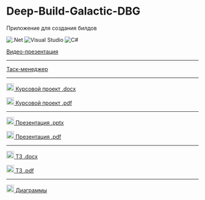 # Deep-Build-Galactic-DBG

<p>Приложение для создания билдов</p>

![.Net](https://img.shields.io/badge/.NET-5C2D91?style=for-the-badge&logo=.net&logoColor=white)
![Visual Studio](https://img.shields.io/badge/Visual%20Studio-5C2D91.svg?style=for-the-badge&logo=visual-studio&logoColor=white)
![C#](https://img.shields.io/badge/c%23-%23239120.svg?style=for-the-badge&logo=c-sharp&logoColor=white)

<p>
  <a href="ютаб">
  Видео-презентация
</p>

---

<p>
  <a href="https://github.com/users/Zeltix/projects/1/views/1">
  Таск-менеджер
</p>

---

<p>
  <a href="https://github.com/Zeltix/Deep-Build-Galactic-DBG/blob/docs/%D0%9A%D1%83%D1%80%D1%81%D0%BE%D0%B2%D0%BE%D0%B9%20%D0%BF%D1%80%D0%BE%D0%B5%D0%BA%D1%82.docx">
  <img src="https://cdn-icons-png.flaticon.com/512/281/281760.png" alt="Doc" width="20" height="20"/>
  Курсовой проект .docx
</p>
 
<p>
  <a href="https://github.com/Zeltix/Deep-Build-Galactic-DBG/blob/docs/%D0%9A%D1%83%D1%80%D1%81%D0%BE%D0%B2%D0%BE%D0%B9%20%D0%BF%D1%80%D0%BE%D0%B5%D0%BA%D1%82.pdf">
  <img src="https://cdn-icons-png.flaticon.com/512/337/337946.png" alt="Doc" width="20" height="20"/>
  Курсовой проект .pdf
</p>

---

<p>
  <a href="https://github.com/Zeltix/Deep-Build-Galactic-DBG/blob/docs/Deep%20Build%20Galactic.pptx">
  <img src="https://cdn-icons-png.flaticon.com/512/281/281760.png" alt="Doc" width="20" height="20"/>
  Презентация .pptx
</p>
 
<p>
  <a href="https://github.com/Zeltix/Deep-Build-Galactic-DBG/blob/docs/Deep%20Build%20Galactic.pdf">
  <img src="https://cdn-icons-png.flaticon.com/512/337/337946.png" alt="Doc" width="20" height="20"/>
  Презентация .pdf
</p>

---

<p>
  <a href="https://github.com/Zeltix/Deep-Build-Galactic-DBG/blob/docs/%D0%A2%D0%97.docx">
  <img src="https://cdn-icons-png.flaticon.com/512/281/281760.png" alt="Doc" width="20" height="20"/>
  ТЗ .docx
</p>
  
<p>
  <a href="https://github.com/Zeltix/Deep-Build-Galactic-DBG/blob/docs/%D0%A2%D0%97.pdf">
  <img src="https://cdn-icons-png.flaticon.com/512/337/337946.png" alt="Doc" width="20" height="20"/>
  ТЗ .pdf
</p>

---

<p>
  <a href="https://github.com/Zeltix/Deep-Build-Galactic-DBG/tree/docs">
  <img src="https://cdn-icons-png.flaticon.com/512/7170/7170247.png" alt="Doc" width="20" height="20"/>
  Диаграммы
</p>
